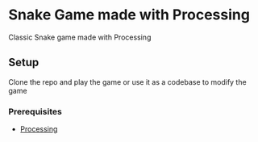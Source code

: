 # Snake Game made with Processing

Classic Snake game made with Processing

## Setup

Clone the repo and play the game or use it as a codebase to modify the game

### Prerequisites

* [Processing](https://processing.org/)
